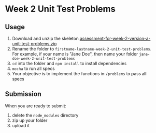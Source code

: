# Week 2 Unit Test Problems

## Usage

1. Download and unzip the skeleton [assessment-for-week-2-version-a-unit-test-problems.zip]
2. Rename the folder to `firstname-lastname-week-2-unit-test-problems`. For
   example, if your name is "Jane Doe", then name your folder
   `jane-doe-week-2-unit-test-problems`
3. `cd` into the folder and `npm install` to install dependencies
4. `mocha` to run all specs
5. Your objective is to implement the functions in `/problems` to pass all specs

## Submission

When you are ready to submit:

1. delete the `node_modules` directory
2. zip up your folder
3. upload it

[assessment-for-week-2-version-a-unit-test-problems.zip]: https://github.com/appacademy/assessment-for-week-02-version-a-unit-test-problems/archive/main.zip
